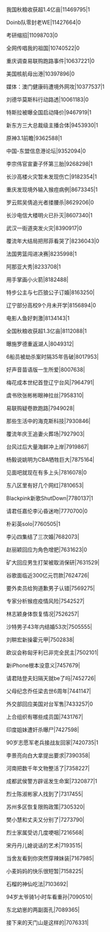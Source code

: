 我国秋粮收获超1.4亿亩|11469795|1

Doinb队零封老WE|11427664|0

考研缩招|11098703|0

全网传唱我的祖国|10740522|0

重庆调查易联购跑路事件|10637221|0

美国核航母出港|10397896|0

媒体：澳门健康码遭境外网攻|10377537|1

刘德华莫斯科行动路透|10061183|0

特斯拉被曝全国启动降价|9467919|1

新东方三大总裁级主播合体|9453930|1

原神3.1前瞻|9362588|1

中国-东盟信息港论坛|9352094|0

李宗伟官宣妻子怀第三胎|9268298|1

长沙高楼火灾暂未发现伤亡|9182354|1

重庆发现境外输入猴痘病例|8673345|1

罗云熙吴倩追光者搂腰杀|8629206|0

长沙电信大楼明火已扑灭|8607340|1

武汉一街道突发火灾|8390917|0

覆流年大结局把邢菲看哭了|8236043|0

法国男篮闯进决赛|8235998|1

阿那亚大秀|8233708|1

用手掌画小火箭|8182488|

特步公主与七匹狼公子订婚|8163250|

辽宁部分高校9个月未开学|8156894|0

电影人鱼好刺激|8134143|1

全国秋粮收获超1.3亿亩|8112088|1

曝施罗德重返湖人|8049312|

6船员被劫杀案时隔35年告破|8017953|

好声音苗语版一生所爱|8007638|

梅花成本世纪首登辽宁台风|7964791|

虞书欣张彬彬眼神拉丝|7958310|

易联购疑卷款跑路|7949028|

那些生活中的海克斯科技|7930846|

覆流年庆王追妻火葬场|7927903|

台风过后大量海鲜冲上岸|7919867|

杨毅说姚明为CBA牺牲巨大|7875164|

见面吧就现在有多上头|7816078|0

东八区里有好几个网红|7810653|

Blackpink新歌ShutDown|7780137|1

请君任嘉伦李沁昏迷吻|7770700|0

朴彩英solo|7760505|1

李沁四集结了三次婚|7682073|

赵丽颖回应为角色增肥|7631623|0

矿大回应男生打架被取消保研|7631529|

谷歌面临近300亿元罚款|7624726|

要外卖员给狗道歉男子认错|7569275|

专家分析猴痘疫情风险|7542527|

林志颖身体恢复情况|7526257|

沙特男子43年内结婚53次|7505555|

刘畊宏新操霍元甲|7502838|

欧议会称匈牙利已非完全民主|7502101|

新iPhone根本没意义|7457679|

请君陆登夫妇隔天就be了吗|7452726|

父母纪念乔任梁去世6周年|7441147|

外交部回应美国对台军售|7433257|0

上合组织有哪些成员国|7431767|

印度姐妹遭奸杀曝尸|7427598|

90岁志愿军老兵接战友回家|7420735|1

李景亮向白大拿提出要求|7390358|

河南把数千年文物整活了|7358227|

成都武侯警方辟谣发生命案|7320877|1

烈士陈淑彬家人找到了|7317455|

苏州多区恢复限购政策|7305320|

樊小慧和丈夫又分别了|7273790|

烈士家属受访几度哽咽|7216568|

宋丹丹儿媳说话的艺术|7193515|

当舍友看到你突然穿辣妹装|7167985|

小麦妈妈的快乐很短暂|7158225|

石榴的神仙吃法|7103692|

94岁太爷骑1小时车看重孙|7090510|

东北幼崽的两副面孔|7089365|

接下来的天门山是这样的|7076331|

